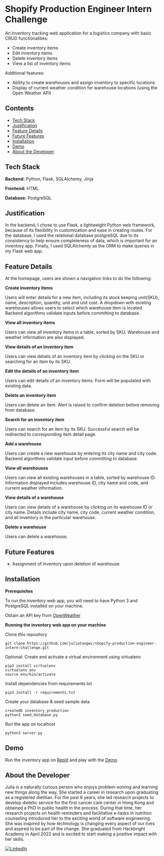 # Shopify Production Engineer Intern Challenge

An inventory tracking web application for a logistics company with basic CRUD functionalities:
- Create inventory items
- Edit inventory items
- Delete inventory items
- View a list of inventory items

Additional features:
- Ability to create warehouses and assign inventory to specific locations
- Display of current weather condition for warehouse locations (using the Open Weather API)

## Contents
- [Tech Stack](#tech-stack)
- [Justification](#justification)
- [Feature Details](#feature-details)
- [Future Features](#future-features)
- [Installation](#installation)
- [Demo](#demo)
- [About the Developer](#about-the-developer)

## Tech Stack

**Backend:** Python, Flask, SQLAlchemy, Jinja

**Frontend:** HTML

**Database:** PostgreSQL

## Justification
In the backend, I chose to use Flask, a lightweight Python web framework, because of its flexibility in customization and ease in creating routes. For the database, I used the relational database postgreSQL due to its consistency to help ensure completeness of data, which is important for an inventory app. Finally, I used SQLAlchemly as the ORM to make queries in my Flask web app. 

## Feature Details

At the homepage, users are shown a navigation links to do the following:

**Create inventory items**

Users will enter details for a new item, including its stock keeping unit(SKU), name, description, quantity, unit and unit cost. A dropdown with existing warehouses allows users to select which warehouse item is located.
Backend algorithms validate inputs before committing to database.

**View all inventory items**

Users can view all inventory items in a table, sorted by SKU. Warehouse and weather information are also displayed.

**View details of an inventory item**

Users can view details of an inventory item by clicking on the SKU or searching for an item by its SKU.

**Edit the details of an inventory item**

Users can edit details of an inventory items. Form will be populated with existing data.

**Delete an inventory item**

Users can delete an item. Alert is raised to confirm deletion before removing from database.

**Search for an inventory item**

Users can search for an item by its SKU. Successful search will be redirected to corresponding item detail page. 

**Add a warehouse**

Users can create a new warehouse by entering its city name and city code. Backend algorithms validate input before committing to database.

**View all warehouses**

Users can view all existing warehouses in a table, sorted by warehouse ID. Information displayed includes warehouse ID, city name and code, and current weather information.

**View details of a warehouse**

Users can view details of a warehouse by clicking on its warehouse ID or city name. Details include city name, city code, current weather condition, and all inventory in the particular warehouse.

**Delete a warehouse**

Users can delete a warehouse. 

## Future Features

- Assignment of inventory upon deletion of warehouse

## Installation

**Prerequisites**

To run the inventory web app, you will need to have Python 3 and PostgreSQL installed on your machine.

Obtain an API key from [OpenWeather](https://openweathermap.org/)

**Running the inventory web app on your machine**

Clone this repository
```shell
git clone https://github.com/juliatangwc/shopify-production-engineer-intern-challenge.git
```
Optional: Create and activate a virtual environment using virtualenv
```shell
pip3 install virtualenv
virtualenv env
source env/bin/activate
```
Install dependencies from requirements.txt
```shell
pip3 install -r requirements.txt
```
Create your database & seed sample data
```shell
createdb inventory_production
python3 seed_database.py
```
Run the app on localhost
```shell
python3 server.py
```
## Demo
Run the inventory app on [Replit](https://replit.com/join/rruscqcvah-juliatangwc) and play with the [Demo](https://shopify-coding-challenge.juliatangwc.repl.co)

## About the Developer
Julia is a naturally curious person who enjoys problem-solving and learning new things along the way. She started a career in research upon graduating as a registered dietitian. For the past 6 years, she led research projects to develop dietetic service for the first cancer care center in Hong Kong and obtained a PhD in public health in the process. During that time, her research projects on health reminders and facilitative e-tasks in nutrition counseling introduced her to the exciting world of software engineering. She was inspired by how technology is changing every aspect of our lives and aspired to be part of the change. She graduated from Hackbright Academy in April 2022 and is excited to start making a positive impact with her skills.

[![LinkedIn][LinkedInImg]][LinkedInLink]

[LinkedInImg]: https://img.shields.io/badge/linkedin-%230077B5.svg?style=for-the-badge&logo=linkedin&logoColor=white
[LinkedInLink]: https://www.linkedin.com/in/juliatangwc